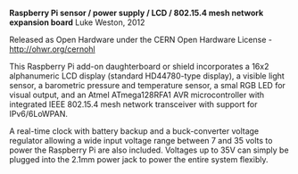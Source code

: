 
**Raspberry Pi sensor / power supply / LCD / 802.15.4 mesh network expansion board**
Luke Weston, 2012     

Released as Open Hardware under the CERN Open Hardware License - http://ohwr.org/cernohl  

This Raspberry Pi add-on daughterboard or shield incorporates a 16x2 alphanumeric LCD display (standard HD44780-type display), a visible light sensor, a barometric pressure
and temperature sensor, a smal RGB LED for visual output, and an Atmel ATmega128RFA1 AVR microcontroller with integrated IEEE 802.15.4 mesh network transceiver with support
for IPv6/6LoWPAN. 

A real-time clock with battery backup and a buck-converter voltage regulator allowing a wide input voltage range between 7 and 35 volts to power the Raspberry Pi are also
included. Voltages up to 35V can simply be plugged into the 2.1mm power jack to power the entire system flexibly. 



